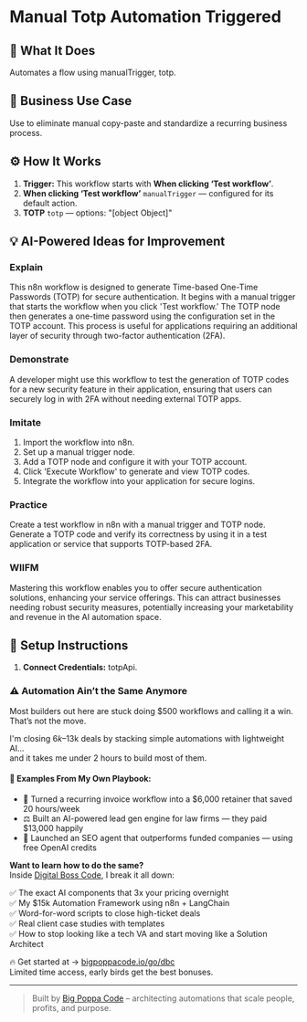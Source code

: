 # Manual Totp Automation Triggered
  ## 🚀 What It Does
  Automates a flow using manualTrigger, totp.
  
  ## 💼 Business Use Case
  Use to eliminate manual copy-paste and standardize a recurring business process.
  
  ## ⚙️ How It Works
  1. **Trigger:** This workflow starts with **When clicking ‘Test workflow’**.
  2. **When clicking ‘Test workflow’** `manualTrigger` — configured for its default action.
3. **TOTP** `totp` — options: "[object Object]"
  
  ## 💡 AI-Powered Ideas for Improvement
  ### Explain
This n8n workflow is designed to generate Time-based One-Time Passwords (TOTP) for secure authentication. It begins with a manual trigger that starts the workflow when you click 'Test workflow.' The TOTP node then generates a one-time password using the configuration set in the TOTP account. This process is useful for applications requiring an additional layer of security through two-factor authentication (2FA).

### Demonstrate
A developer might use this workflow to test the generation of TOTP codes for a new security feature in their application, ensuring that users can securely log in with 2FA without needing external TOTP apps.

### Imitate
1. Import the workflow into n8n.
2. Set up a manual trigger node.
3. Add a TOTP node and configure it with your TOTP account.
4. Click 'Execute Workflow' to generate and view TOTP codes.
5. Integrate the workflow into your application for secure logins.

### Practice
Create a test workflow in n8n with a manual trigger and TOTP node. Generate a TOTP code and verify its correctness by using it in a test application or service that supports TOTP-based 2FA.

### WIIFM
Mastering this workflow enables you to offer secure authentication solutions, enhancing your service offerings. This can attract businesses needing robust security measures, potentially increasing your marketability and revenue in the AI automation space.
  
  ## 🔧 Setup Instructions
  1. **Connect Credentials:** totpApi.
  
### ⚠️ Automation Ain’t the Same Anymore

Most builders out here are stuck doing $500 workflows and calling it a win.  
That’s not the move.  

I'm closing $6k–$13k deals by stacking simple automations with lightweight AI...  
and it takes me under 2 hours to build most of them.

#### 🧠 Examples From My Own Playbook:
- 🔁 Turned a recurring invoice workflow into a $6,000 retainer that saved 20 hours/week  
- ⚖️ Built an AI-powered lead gen engine for law firms — they paid $13,000 happily  
- 🚀 Launched an SEO agent that outperforms funded companies — using free OpenAI credits  

**Want to learn how to do the same?**  
Inside [Digital Boss Code](https://bigpoppacode.io/go/dbc), I break it all down:

✅ The exact AI components that 3x your pricing overnight  
✅ My $15k Automation Framework using n8n + LangChain  
✅ Word-for-word scripts to close high-ticket deals  
✅ Real client case studies with templates  
✅ How to stop looking like a tech VA and start moving like a Solution Architect  

🔥 Get started at → [bigpoppacode.io/go/dbc](https://bigpoppacode.io/go/dbc)  
Limited time access, early birds get the best bonuses.

---
> Built by [Big Poppa Code](https://bigpoppacode.io) – architecting automations that scale people, profits, and purpose.
  